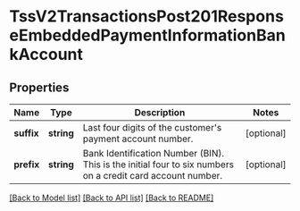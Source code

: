 # TssV2TransactionsPost201ResponseEmbeddedPaymentInformationBankAccount

## Properties
Name | Type | Description | Notes
------------ | ------------- | ------------- | -------------
**suffix** | **string** | Last four digits of the customer&#39;s payment account number. | [optional] 
**prefix** | **string** | Bank Identification Number (BIN). This is the initial four to six numbers on a credit card account number. | [optional] 

[[Back to Model list]](../README.md#documentation-for-models) [[Back to API list]](../README.md#documentation-for-api-endpoints) [[Back to README]](../README.md)


